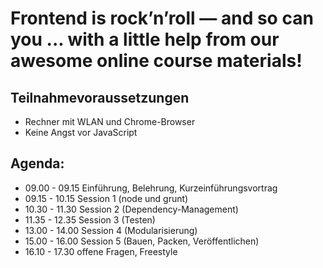# Frontend is rock’n’roll — and so can you ... with a little help from our awesome online course materials!

## Teilnahmevoraussetzungen

- Rechner mit WLAN und Chrome-Browser
- Keine Angst vor JavaScript

## Agenda:
  - 09.00 - 09.15 Einführung, Belehrung, Kurzeinführungsvortrag
  - 09.15 - 10.15 Session 1 (node und grunt)
  - 10.30 - 11.30 Session 2 (Dependency-Management)
  - 11.35 - 12.35 Session 3 (Testen)
  - 13.00 - 14.00 Session 4 (Modularisierung)
  - 15.00 - 16.00 Session 5 (Bauen, Packen, Veröffentlichen)
  - 16.10 - 17.30 offene Fragen, Freestyle
